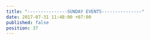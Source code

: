 ```yaml
---
title: "---------------SUNDAY EVENTS---------------"
date: 2017-07-31 11:48:00 +07:00
published: false
position: 37
---
```



